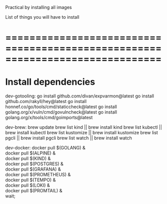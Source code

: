 Practical by installing all images

List of things you will have to install


# ==============================================================================
# Install dependencies

dev-gotooling:
	go install github.com/divan/expvarmon@latest
	go install github.com/rakyll/hey@latest
	go install honnef.co/go/tools/cmd/staticcheck@latest
	go install golang.org/x/vuln/cmd/govulncheck@latest
	go install golang.org/x/tools/cmd/goimports@latest

dev-brew:
	brew update
	brew list kind || brew install kind
	brew list kubectl || brew install kubectl
	brew list kustomize || brew install kustomize
	brew list pgcli || brew install pgcli
	brew list watch || brew install watch

dev-docker:
	docker pull $(GOLANG) & \
	docker pull $(ALPINE) & \
	docker pull $(KIND) & \
	docker pull $(POSTGRES) & \
	docker pull $(GRAFANA) & \
	docker pull $(PROMETHEUS) & \
	docker pull $(TEMPO) & \
	docker pull $(LOKI) & \
	docker pull $(PROMTAIL) & \
	wait;
